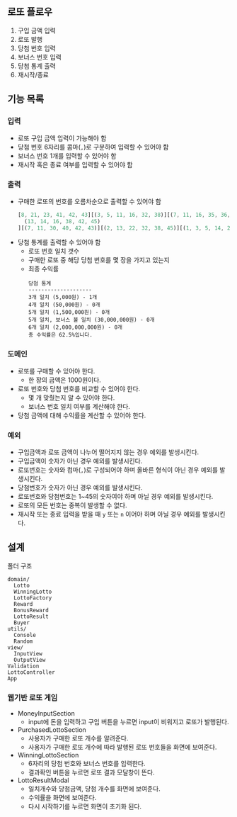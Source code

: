 ## 로또 플로우

1. 구입 금액 입력
2. 로또 발행
3. 당첨 번호 입력
4. 보너스 번호 입력
5. 당첨 통계 출력
6. 재시작/종료

## 기능 목록

### 입력

- 로또 구입 금액 입력이 가능해야 함
- 당첨 번호 6자리를 콤마(`,`)로 구분하여 입력할 수 있어야 함
- 보너스 번호 1개를 입력할 수 있어야 함
- 재시작 혹은 종료 여부를 입력할 수 있어야 함

### 출력

- 구매한 로또의 번호를 오름차순으로 출력할 수 있어야 함
  ```javascript
  [8, 21, 23, 41, 42, 43][(3, 5, 11, 16, 32, 38)][(7, 11, 16, 35, 36, 44)][(1, 8, 11, 31, 41, 42)][
    (13, 14, 16, 38, 42, 45)
  ][(7, 11, 30, 40, 42, 43)][(2, 13, 22, 32, 38, 45)][(1, 3, 5, 14, 22, 45)];
  ```
- 당첨 통계를 출력할 수 있어야 함
  - 로또 번호 일치 갯수
  - 구매한 로또 중 해당 당첨 번호를 몇 장을 가지고 있는지
  - 최종 수익률
    ```
    당첨 통계
    --------------------
    3개 일치 (5,000원) - 1개
    4개 일치 (50,000원) - 0개
    5개 일치 (1,500,000원) - 0개
    5개 일치, 보너스 볼 일치 (30,000,000원) - 0개
    6개 일치 (2,000,000,000원) - 0개
    총 수익률은 62.5%입니다.
    ```

### 도메인

- 로또를 구매할 수 있어야 한다.
  - 한 장의 금액은 1000원이다.
- 로또 번호와 당첨 번호를 비교할 수 있어야 한다.
  - 몇 개 맞췄는지 알 수 있어야 한다.
  - 보너스 번호 일치 여부를 계산해야 한다.
- 당첨 금액에 대해 수익률을 계산할 수 있어야 한다.

### 예외

- 구입금액과 로또 금액이 나누어 떨어지지 않는 경우 예외를 발생시킨다.
- 구입금액이 숫자가 아닌 경우 예외를 발생시킨다.
- 로또번호는 숫자와 컴마(`,`)로 구성되어야 하며 올바른 형식이 아닌 경우 예외를 발생시킨다.
- 당첨번호가 숫자가 아닌 경우 예외를 발생시킨다.
- 로또번호와 당첨번호는 1~45의 숫자여야 하며 아닐 경우 예외를 발생시킨다.
- 로또의 모든 번호는 중복이 발생할 수 없다.
- 재시작 또는 종료 입력을 받을 때 `y` 또는 `n` 이어야 하며 아닐 경우 예외를 발생시킨다.

## 설계

폴더 구조

```
domain/
  Lotto
  WinningLotto
  LottoFactory
  Reward
  BonusReward
  LottoResult
  Buyer
utils/
  Console
  Random
view/
  InputView
  OutputView
Validation
LottoController
App
```

### 웹기반 로또 게임

- MoneyInputSection
  - input에 돈을 입력하고 구입 버튼을 누르면 input이 비워지고 로또가 발행된다.
- PurchasedLottoSection
  - 사용자가 구매한 로또 개수를 알려준다.
  - 사용자가 구매한 로또 개수에 따라 발행된 로또 번호들을 화면에 보여준다.
- WinningLottoSection
  - 6자리의 당첨 번호와 보너스 번호를 입력한다.
  - 결과확인 버튼을 누르면 로또 결과 모달창이 뜬다.
- LottoResultModal
  - 일치개수와 당첨금액, 당첨 개수를 화면에 보여준다.
  - 수익률을 화면에 보여준다.
  - 다시 시작하기를 누르면 화면이 초기화 된다.
